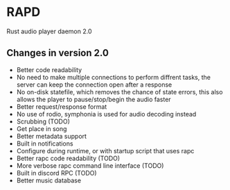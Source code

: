 # RAPD
Rust audio player daemon 2.0

## Changes in version 2.0

- Better code readability
- No need to make multiple connections to perform diffrent tasks, the server can keep the connection open after a response
- No on-disk statefile, which removes the chance of state errors, this also allows the player to pause/stop/begin the audio faster
- Better request/response format
- No use of rodio, symphonia is used for audio decoding instead
- Scrubbing (TODO)
- Get place in song 
- Better metadata support
- Built in notifications
- Configure during runtime, or with startup script that uses rapc
- Better rapc code readability (TODO)
- More verbose rapc command line interface (TODO)
- Built in discord RPC (TODO)
- Better music database
